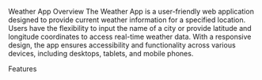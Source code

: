 Weather App
Overview
The Weather App is a user-friendly web application designed to provide current weather information for a specified location. Users have the flexibility to input the name of a city or provide latitude and longitude coordinates to access real-time weather data. With a responsive design, the app ensures accessibility and functionality across various devices, including desktops, tablets, and mobile phones.

Features
